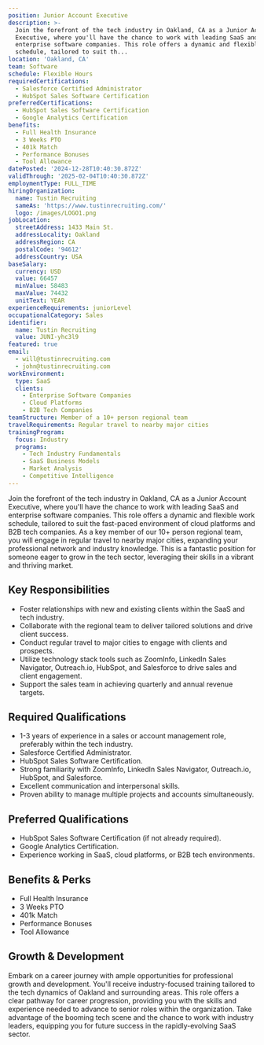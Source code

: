 ```yaml
---
position: Junior Account Executive
description: >-
  Join the forefront of the tech industry in Oakland, CA as a Junior Account
  Executive, where you'll have the chance to work with leading SaaS and
  enterprise software companies. This role offers a dynamic and flexible work
  schedule, tailored to suit th...
location: 'Oakland, CA'
team: Software
schedule: Flexible Hours
requiredCertifications:
  - Salesforce Certified Administrator
  - HubSpot Sales Software Certification
preferredCertifications:
  - HubSpot Sales Software Certification
  - Google Analytics Certification
benefits:
  - Full Health Insurance
  - 3 Weeks PTO
  - 401k Match
  - Performance Bonuses
  - Tool Allowance
datePosted: '2024-12-28T10:40:30.872Z'
validThrough: '2025-02-04T10:40:30.872Z'
employmentType: FULL_TIME
hiringOrganization:
  name: Tustin Recruiting
  sameAs: 'https://www.tustinrecruiting.com/'
  logo: /images/LOGO1.png
jobLocation:
  streetAddress: 1433 Main St.
  addressLocality: Oakland
  addressRegion: CA
  postalCode: '94612'
  addressCountry: USA
baseSalary:
  currency: USD
  value: 66457
  minValue: 58483
  maxValue: 74432
  unitText: YEAR
experienceRequirements: juniorLevel
occupationalCategory: Sales
identifier:
  name: Tustin Recruiting
  value: JUNI-yhc3l9
featured: true
email:
  - will@tustinrecruiting.com
  - john@tustinrecruiting.com
workEnvironment:
  type: SaaS
  clients:
    - Enterprise Software Companies
    - Cloud Platforms
    - B2B Tech Companies
teamStructure: Member of a 10+ person regional team
travelRequirements: Regular travel to nearby major cities
trainingProgram:
  focus: Industry
  programs:
    - Tech Industry Fundamentals
    - SaaS Business Models
    - Market Analysis
    - Competitive Intelligence
---
```




Join the forefront of the tech industry in Oakland, CA as a Junior Account Executive, where you'll have the chance to work with leading SaaS and enterprise software companies. This role offers a dynamic and flexible work schedule, tailored to suit the fast-paced environment of cloud platforms and B2B tech companies. As a key member of our 10+ person regional team, you will engage in regular travel to nearby major cities, expanding your professional network and industry knowledge. This is a fantastic position for someone eager to grow in the tech sector, leveraging their skills in a vibrant and thriving market.

## Key Responsibilities

- Foster relationships with new and existing clients within the SaaS and tech industry.
- Collaborate with the regional team to deliver tailored solutions and drive client success.
- Conduct regular travel to major cities to engage with clients and prospects.
- Utilize technology stack tools such as ZoomInfo, LinkedIn Sales Navigator, Outreach.io, HubSpot, and Salesforce to drive sales and client engagement.
- Support the sales team in achieving quarterly and annual revenue targets.

## Required Qualifications

- 1-3 years of experience in a sales or account management role, preferably within the tech industry.
- Salesforce Certified Administrator.
- HubSpot Sales Software Certification.
- Strong familiarity with ZoomInfo, LinkedIn Sales Navigator, Outreach.io, HubSpot, and Salesforce.
- Excellent communication and interpersonal skills.
- Proven ability to manage multiple projects and accounts simultaneously.

## Preferred Qualifications

- HubSpot Sales Software Certification (if not already required).
- Google Analytics Certification.
- Experience working in SaaS, cloud platforms, or B2B tech environments.

## Benefits & Perks

- Full Health Insurance
- 3 Weeks PTO
- 401k Match
- Performance Bonuses
- Tool Allowance

## Growth & Development

Embark on a career journey with ample opportunities for professional growth and development. You'll receive industry-focused training tailored to the tech dynamics of Oakland and surrounding areas. This role offers a clear pathway for career progression, providing you with the skills and experience needed to advance to senior roles within the organization. Take advantage of the booming tech scene and the chance to work with industry leaders, equipping you for future success in the rapidly-evolving SaaS sector.
